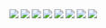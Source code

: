 <img src="https://img.shields.io/badge/Java-98FB98?style=fot-the-badge&logo=JavaScript&logoColor=F7DF1E">
<img src="https://img.shields.io/badge/Spring-98FB98?style=fot-the-badge&logo=JavaScript&logoColor=F7DF1E">
<img src="https://img.shields.io/badge/HTML-98FB98?style=fot-the-badge&logo=HTML5&logoColor=E34F26">
<img src="https://img.shields.io/badge/CSS-98FB98?style=fot-the-badge&logo=CSS3&logoColor=1572B6">
<img src="https://img.shields.io/badge/Java Script-98FB98?style=fot-the-badge&logo=JavaScript&logoColor=F7DF1E">
<img src="https://img.shields.io/badge/Python-98FB98?style=fot-the-badge&logo=JavaScript&logoColor=F7DF1E">
<img src="https://img.shields.io/badge/restAPI-98FB98?style=fot-the-badge&logo=JavaScript&logoColor=F7DF1E">
<img src="https://img.shields.io/badge/fastAPI-98FB98?style=fot-the-badge&logo=JavaScript&logoColor=F7DF1E">
